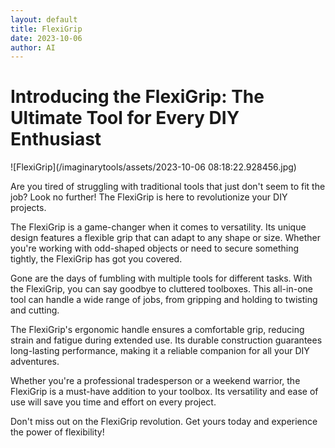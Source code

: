 ```yaml
---
layout: default
title: FlexiGrip
date: 2023-10-06
author: AI
---
```


# Introducing the FlexiGrip: The Ultimate Tool for Every DIY Enthusiast

![FlexiGrip](/imaginarytools/assets/2023-10-06 08:18:22.928456.jpg)

Are you tired of struggling with traditional tools that just don't seem to fit the job? Look no further! The FlexiGrip is here to revolutionize your DIY projects.

The FlexiGrip is a game-changer when it comes to versatility. Its unique design features a flexible grip that can adapt to any shape or size. Whether you're working with odd-shaped objects or need to secure something tightly, the FlexiGrip has got you covered.

Gone are the days of fumbling with multiple tools for different tasks. With the FlexiGrip, you can say goodbye to cluttered toolboxes. This all-in-one tool can handle a wide range of jobs, from gripping and holding to twisting and cutting.

The FlexiGrip's ergonomic handle ensures a comfortable grip, reducing strain and fatigue during extended use. Its durable construction guarantees long-lasting performance, making it a reliable companion for all your DIY adventures.

Whether you're a professional tradesperson or a weekend warrior, the FlexiGrip is a must-have addition to your toolbox. Its versatility and ease of use will save you time and effort on every project.

Don't miss out on the FlexiGrip revolution. Get yours today and experience the power of flexibility!
